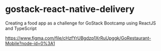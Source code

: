 # gostack-react-native-delivery
Creating a food app as a challenge for GoStack Bootcamp using ReactJS and TypeScript

https://www.figma.com/file/cHzfYrUBgdzp1XrRuUpggk/GoRestaurant-Mobile?node-id=0%3A1
